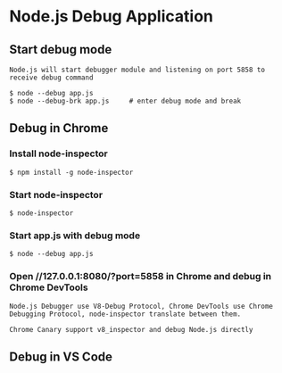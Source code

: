 # Node.js Debug Application

## Start debug mode
    Node.js will start debugger module and listening on port 5858 to receive debug command
        
    $ node --debug app.js      
    $ node --debug-brk app.js     # enter debug mode and break




## Debug in Chrome
    
### Install node-inspector
    $ npm install -g node-inspector

### Start node-inspector
    $ node-inspector

### Start app.js with debug mode
    $ node --debug app.js   

### Open //127.0.0.1:8080/?port=5858 in Chrome and debug in Chrome DevTools

    Node.js Debugger use V8-Debug Protocol, Chrome DevTools use Chrome Debugging Protocol, node-inspector translate between them.

    Chrome Canary support v8_inspector and debug Node.js directly
        
## Debug in VS Code

